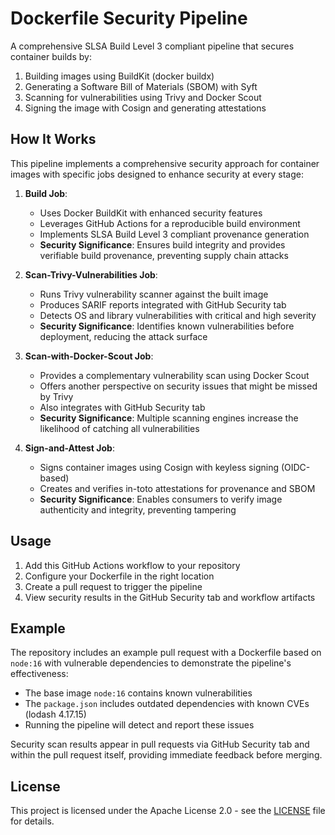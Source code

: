 # Dockerfile Security Pipeline

A comprehensive SLSA Build Level 3 compliant pipeline that secures container builds by:

1. Building images using BuildKit (docker buildx)
2. Generating a Software Bill of Materials (SBOM) with Syft
3. Scanning for vulnerabilities using Trivy and Docker Scout
4. Signing the image with Cosign and generating attestations

## How It Works

This pipeline implements a comprehensive security approach for container images with specific jobs designed to enhance security at every stage:

1. **Build Job**:
   - Uses Docker BuildKit with enhanced security features
   - Leverages GitHub Actions for a reproducible build environment
   - Implements SLSA Build Level 3 compliant provenance generation
   - **Security Significance**: Ensures build integrity and provides verifiable build provenance, preventing supply chain attacks

2. **Scan-Trivy-Vulnerabilities Job**:
   - Runs Trivy vulnerability scanner against the built image
   - Produces SARIF reports integrated with GitHub Security tab
   - Detects OS and library vulnerabilities with critical and high severity
   - **Security Significance**: Identifies known vulnerabilities before deployment, reducing the attack surface

3. **Scan-with-Docker-Scout Job**:
   - Provides a complementary vulnerability scan using Docker Scout
   - Offers another perspective on security issues that might be missed by Trivy
   - Also integrates with GitHub Security tab
   - **Security Significance**: Multiple scanning engines increase the likelihood of catching all vulnerabilities

4. **Sign-and-Attest Job**:
   - Signs container images using Cosign with keyless signing (OIDC-based)
   - Creates and verifies in-toto attestations for provenance and SBOM
   - **Security Significance**: Enables consumers to verify image authenticity and integrity, preventing tampering

## Usage

1. Add this GitHub Actions workflow to your repository
2. Configure your Dockerfile in the right location
3. Create a pull request to trigger the pipeline
4. View security results in the GitHub Security tab and workflow artifacts

## Example

The repository includes an example pull request with a Dockerfile based on `node:16` with vulnerable dependencies to demonstrate the pipeline's effectiveness:

- The base image `node:16` contains known vulnerabilities
- The `package.json` includes outdated dependencies with known CVEs (lodash 4.17.15)
- Running the pipeline will detect and report these issues

Security scan results appear in pull requests via GitHub Security tab and within the pull request itself, providing immediate feedback before merging.

## License

This project is licensed under the Apache License 2.0 - see the [LICENSE](LICENSE) file for details.
